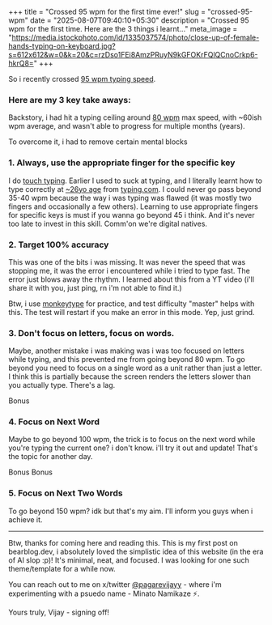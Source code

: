 +++
title = "Crossed 95 wpm for the first time ever!"
slug = "crossed-95-wpm"
date = "2025-08-07T09:40:10+05:30"
description = "Crossed 95 wpm for the first time. Here are the 3 things i learnt..."
meta_image = "https://media.istockphoto.com/id/1335037574/photo/close-up-of-female-hands-typing-on-keyboard.jpg?s=612x612&w=0&k=20&c=rzDso1FEi8AmzPRuyN9kGFOKrFQlQCnoCrkp6-hkrQ8="
+++

So i recently crossed [95 wpm typing speed](tab:https://x.com/pagarevijayy/status/1953101515276914711). 

### Here are my 3 key take aways:

Backstory, i had hit a typing ceiling around [80 wpm](tab:https://www.linkedin.com/posts/pagarevijayy_typing-selfmastery-activity-7066450138520518656-22D2) max speed, with ~60ish wpm average, and wasn't able to progress for multiple months (years).

To overcome it, i had to remove certain mental blocks

### 1. Always, use the appropriate finger for the specific key

I do [touch typing](tab:https://en.wikipedia.org/wiki/Touch_typing). Earlier I used to suck at typing, and I literally learnt  how to type correctly at [~26yo age](tab:https://x.com/pagarevijayy/status/1609568896436293632) from [typing.com](tab:https://www.typing.com/student/lessons). I could never go pass beyond 35-40 wpm because the way i was typing was flawed (it was mostly two fingers and occasionally a few others). Learning to use appropriate fingers for specific keys is must if you wanna go beyond 45 i think. And it's never too late to invest in this skill. Comm'on we're digital natives.

### 2. Target 100% accuracy

This was one of the bits i was missing. It was never the speed that was stopping me, it was the error i encountered while i tried to type fast. The error just blows away the rhythm. I learned about this from a YT video (i'll share it with you, just ping, rn i'm not able to find it.)

Btw, i use [monkeytype](tab:https://monkeytype.com/) for practice, and test difficulty "master" helps with this. The test will restart if you make an error in this mode. Yep, just grind.

### 3. Don't focus on letters, focus on words.

Maybe, another mistake i was making was i was too focused on letters while typing, and this prevented me from going beyond 80 wpm. To go beyond you need to focus on a single word as a unit rather than just a letter. I think this is partially because the screen renders the letters slower than you actually type. There's a lag. 

Bonus

### 4. Focus on Next Word

Maybe to go beyond 100 wpm, the trick is to focus on the next word while you're typing the current one? i don't know. i'll try it out and update! That's the topic for another day.

Bonus Bonus

### 5. Focus on Next Two Words

To go beyond 150 wpm? idk but that's my aim. I'll inform you guys when i achieve it.

---
Btw, thanks for coming here and reading this. This is my first post on bearblog.dev, i absolutely loved the simplistic idea of this website (in the era of AI slop :p)! It's minimal, neat, and focused. I was looking for one such theme/template for a while now.

You can reach out to me on x/twitter [@pagarevijayy](tab:https://x.com/pagarevijayy) - where i'm experimenting with a psuedo name - Minato Namikaze ⚡️.

Yours truly,
Vijay - signing off!


